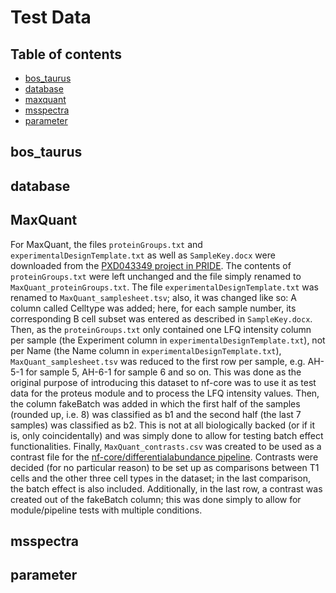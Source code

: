 # Test Data

## Table of contents

- [bos_taurus](#bos_taurus)
- [database](#database)
- [maxquant](#maxquant)
- [msspectra](#msspectra)
- [parameter](#parameter)

## bos_taurus

## database

## MaxQuant

For MaxQuant, the files `proteinGroups.txt` and `experimentalDesignTemplate.txt` as well as `SampleKey.docx` were downloaded from the [PXD043349 project in PRIDE](https://www.ebi.ac.uk/pride/archive/projects/PXD043349).
The contents of `proteinGroups.txt` were left unchanged and the file simply renamed to `MaxQuant_proteinGroups.txt`. The file `experimentalDesignTemplate.txt` was renamed to `MaxQuant_samplesheet.tsv`; also, it was changed like so: A column called Celltype was added; here, for each sample number, its corresponding B cell subset was entered as described in `SampleKey.docx`. Then, as the `proteinGroups.txt` only contained one LFQ intensity column per sample (the Experiment column in `experimentalDesignTemplate.txt`), not per Name (the Name column in `experimentalDesignTemplate.txt`), `MaxQuant_samplesheet.tsv` was reduced to the first row per sample, e.g. AH-5-1 for sample 5, AH-6-1 for sample 6 and so on. This was done as the original purpose of introducing this dataset to nf-core was to use it as test data for the proteus module and to process the LFQ intensity values. Then, the column fakeBatch was added in which the first half of the samples (rounded up, i.e. 8) was classified as b1 and the second half (the last 7 samples) was classified as b2. This is not at all biologically backed (or if it is, only coincidentally) and was simply done to allow for testing batch effect functionalities.
Finally, `MaxQuant_contrasts.csv` was created to be used as a contrast file for the [nf-core/differentialabundance pipeline](https://github.com/nf-core/differentialabundance). Contrasts were decided (for no particular reason) to be set up as comparisons between T1 cells and the other three cell types in the dataset; in the last comparison, the batch effect is also included. Additionally, in the last row, a contrast was created out of the fakeBatch column; this was done simply to allow for module/pipeline tests with multiple conditions.

## msspectra

## parameter